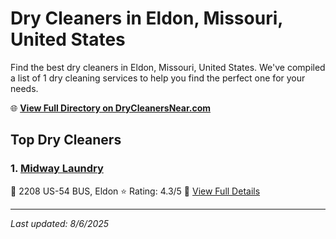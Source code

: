 # Dry Cleaners in Eldon, Missouri, United States

Find the best dry cleaners in Eldon, Missouri, United States. We've compiled a list of 1 dry cleaning services to help you find the perfect one for your needs.

🌐 **[View Full Directory on DryCleanersNear.com](https://drycleanersnear.com/city/US/Missouri/Eldon)**

## Top Dry Cleaners

### 1. [Midway Laundry](https://drycleanersnear.com/dryCleaner/688d712deedd882ede90bf4d/midway-laundry)
📍 2208 US-54 BUS, Eldon
⭐ Rating: 4.3/5
🔗 [View Full Details](https://drycleanersnear.com/dryCleaner/688d712deedd882ede90bf4d/midway-laundry)


---

*Last updated: 8/6/2025*
